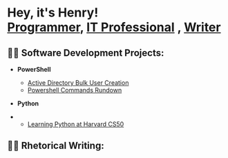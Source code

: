 <h1>Hey, it's Henry! <br/><a href="https://github.com/thethirdbirthday">Programmer</a>, <a href=>IT Professional</a> , <a href=>Writer</a>

<h2>👨‍💻 Software Development Projects:</h2>


- <b>PowerShell</b>

  - [Active Directory Bulk User Creation]()
  - [Powershell Commands Rundown](https://github.com/thethirdbirthday/powershell-commands-practice)

- <b>Python </b>
- - [Learning Python at Harvard CS50](https://github.com/thethirdbirthday/harvard_python)

<h2>👨‍💻 Rhetorical Writing:</h2>
